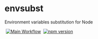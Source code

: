 # envsubst

Environment variables substitution for Node

&nbsp;[![Main Workflow](https://img.shields.io/github/workflow/status/inventage/envsubst/Main%20Workflow?style=flat-square)](https://github.com/inventage/envsubst/actions?query=workflow%3A"Main+Workflow")
&nbsp;[![npm version](https://img.shields.io/npm/v/@inventage/envsubst?style=flat-square)](https://www.npmjs.com/package/@inventage/envsubst)
